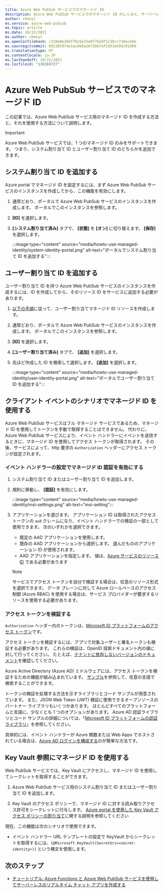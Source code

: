 ```yaml
---
title: Azure Web PubSub サービスでのマネージド ID
description: Azure Web PubSub サービスでのマネージド ID のしくみと、サーバーレス シナリオでマネージド ID を使用する方法について説明します。
author: chenyl
ms.service: azure-web-pubsub
ms.topic: article
ms.date: 10/22/2021
ms.author: chenyl
ms.openlocfilehash: c328e0e3bbff8c6e25e6f7b2df1c38cc710ace6b
ms.sourcegitcommit: 692382974e1ac868a2672b67af2d33e593c91d60
ms.translationtype: HT
ms.contentlocale: ja-JP
ms.lasthandoff: 10/22/2021
ms.locfileid: "130269737"
---
```

# <a name="managed-identities-for-azure-web-pubsub-service"></a>Azure Web PubSub サービスでのマネージド ID

この記事では、Azure Web PubSub サービス用のマネージド ID を作成する方法と、それを使用する方法について説明します。

> [!Important] 
> Azure Web PubSub サービスでは、1 つのマネージド ID のみをサポートできます。 つまり、システム割り当て ID とユーザー割り当て ID のどちらかを追加できます。 

## <a name="add-a-system-assigned-identity"></a>システム割り当て ID を追加する

Azure portal でマネージド ID を設定するには、まず Azure Web PubSub サービスのインスタンスを作成してから、この機能を有効にします。

1. 通常どおり、ポータルで Azure Web PubSub サービスのインスタンスを作成します。 ポータルでこのインスタンスを参照します。

2. **[ID]** を選択します。

4. **[システム割り当て済み]** タブで、 **[状態]** を **[オン]** に切り替えます。 **[保存]** を選択します。

    :::image type="content" source="media/howto-use-managed-identity/system-identity-portal.png" alt-text="ポータルでシステム割り当て ID を追加する":::

## <a name="add-a-user-assigned-identity"></a>ユーザー割り当て ID を追加する

ユーザー割り当て ID を持つ Azure Web PubSub サービスのインスタンスを作成するには、ID を作成してから、そのリソース ID をサービスに追加する必要があります。

1. [以下の手順](../active-directory/managed-identities-azure-resources/how-to-manage-ua-identity-portal.md#create-a-user-assigned-managed-identity)に従って、ユーザー割り当てマネージド ID リソースを作成します。

2. 通常どおり、ポータルで Azure Web PubSub サービスのインスタンスを作成します。 ポータルでこのインスタンスを参照します。

3. **[ID]** を選択します。

4. **[ユーザー割り当て済み]** タブで、 **[追加]** を選択します。

5. 先ほど作成した ID を検索して選択します。 **[追加]** を選択します。

    :::image type="content" source="media/howto-use-managed-identity/user-identity-portal.png" alt-text="ポータルでユーザー割り当て ID を追加する":::

## <a name="use-a-managed-identity-in-client-events-scenarios"></a>クライアント イベントのシナリオでマネージド ID を使用する

Azure Web PubSub サービスはフル マネージド サービスであるため、マネージド ID を使用してトークンを手動で取得することはできません。 代わりに、Azure Web PubSub サービスにより、イベント ハンドラーにイベントを送信するときに、マネージド ID を使用してアクセス トークンが取得されます。 その後、サービスによって、http 要求の `Authorization` ヘッダーにアクセス トークンが設定されます。

### <a name="enable-managed-identity-authentication-in-event-handler-settings"></a>イベント ハンドラーの設定でマネージド ID 認証を有効にする

1. システム割り当て ID またはユーザー割り当て ID を追加します。

2. 規則に移動し、 **[認証]** を有効にします。

    :::image type="content" source="media/howto-use-managed-identity/msi-settings.png" alt-text="msi-setting":::

3. アプリケーションを選びます。 アプリケーション ID は取得されたアクセス トークンの `aud` クレームになり、イベント ハンドラーでの検証の一部として使用できます。 次のいずれかを選択できます。
    - 既定の AAD アプリケーションを使用します。
    - 既存の AAD アプリケーションから選択します。 選んだもののアプリケーション ID が使用されます。
    - AAD アプリケーションを指定します。 値は、[Azure サービスのリソース ID](../active-directory/managed-identities-azure-resources/services-support-managed-identities.md#azure-services-that-support-azure-ad-authentication) である必要があります

    > [!NOTE]
    > サービスでアクセス トークンを自分で検証する場合は、任意のリソース形式を選択できます。 データ プレーンに対して Azure ロールベースのアクセス制御 (Azure RBAC) を使用する場合は、サービス プロバイダーが要求するリソースを使用する必要があります。

### <a name="validate-access-tokens"></a>アクセス トークンを検証する

`Authorization` ヘッダー内のトークンは、[Microsoft ID プラットフォームのアクセス トークン](../active-directory/develop/access-tokens.md#validating-tokens)です。

アクセス トークンを検証するには、アプリで対象ユーザーと署名トークンも検証する必要があります。 これらの検証は、OpenID 探索ドキュメント内の値に対して行ってください。 たとえば、[テナントに依存しないバージョンのドキュメント](https://login.microsoftonline.com/common/.well-known/openid-configuration)を確認してください。

Azure Active Directory (Azure AD) ミドルウェアには、アクセス トークンを検証するための機能が組み込まれています。 [サンプル](../active-directory/develop/sample-v2-code.md)を参照して、任意の言語で検索することができます。

トークンの検証を処理する方法を示すライブラリとコード サンプルが用意されています。 また、JSON Web Token (JWT) 検証に使用できるオープンソースのパートナー ライブラリもいくつかあります。 ほとんどすべてのプラットフォームと言語に、少なくとも 1 つのオプションがあります。 Azure AD 認証ライブラリとコード サンプルの詳細については、「[Microsoft ID プラットフォームの認証ライブラリ](../active-directory/develop/reference-v2-libraries.md)」を参照してください。

具体的には、イベント ハンドラーが Azure 関数または Web Apps でホストされている場合は、[Azure AD ログインを構成する](../app-service/configure-authentication-provider-aad.md)のが簡単な方法です。

## <a name="use-a-managed-identity-for-key-vault-reference"></a>Key Vault 参照にマネージド ID を使用する

Web PubSub サービスでは、Key Vault にアクセスし、マネージド ID を使用してシークレットを取得することができます。

1. Azure Web PubSub サービス用のシステム割り当て ID またはユーザー割り当て ID を追加します。

2. Key Vault のアクセス ポリシーで、マネージド ID に対する読み取りアクセス許可をシークレットに付与します。 [Azure portal を使用した Key Vault アクセス ポリシーの割り当て](../key-vault/general/assign-access-policy-portal.md)に関する説明を参照してください

現在、この機能は次のシナリオで使用できます。

- イベント ハンドラー URL テンプレートの設定で KeyVault からシークレットを取得するには、`{@Microsoft.KeyVault(SecretUri=<secret-identity>)}` という構文を使用します。

## <a name="next-steps"></a>次のステップ

- [チュートリアル: Azure Functions と Azure Web PubSub サービスを使用してサーバーレスのリアルタイム チャット アプリを作成する](quickstart-serverless.md)
